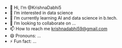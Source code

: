 - 👋 Hi, I’m @KrishnaDabhi5
- 👀 I’m interested in data science
- 🌱 I’m currently learning AI and data science in b.tech.
- 💞️ I’m looking to collaborate on ...
- 📫 How to reach me krishnadabhi59@gmail.com
- 😄 Pronouns: ...
- ⚡ Fun fact: ...

<!---
KrishnaDabhi5/KrishnaDabhi5 is a ✨ special ✨ repository because its `README.md` (this file) appears on your GitHub profile.
You can click the Preview link to take a look at your changes.
--->
